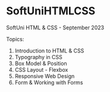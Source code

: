 # SoftUniHTMLCSS
SoftUni HTML &amp; CSS - September 2023

Topics: 

1. Introduction to HTML & CSS
2. Typography in CSS
3. Box Model & Position
4. CSS Layout - Flexbox
5. Responsive Web Design
6. Form & Working with Forms